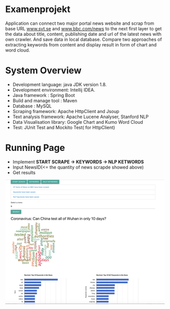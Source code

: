 # Examenprojekt
Application can connect two major portal news website and scrap from base URL www.svt.se and www.bbc.com/news to the next first layer to get the data about title, content, publishing date and url of the latest news with own crawler.  And save data in local database. Compare two approaches of extracting keywords from content and display result in form of chart and word cloud.

# System Overview
* Development language: java JDK version 1.8.
* Development environment: Intellij IDEA.
* Java framework : Spring Boot
* Build and manage tool : Maven
* Database : MySQL
* Scraping framework: Apache HttpClient and Jsoup
* Text analysis framework: Apache Lucene Analyser, Stanford NLP
* Data Visualisation library: Google Chart and Kumo Word Cloud
* Test: JUnit Test and Mockito Test( for HttpClient)

# Running Page
* Implement **START SCRAPE -> KEYWORDS -> NLP KETWORDS**
* Input NewsID(<= the quantity of news scrapde showed above)
* Get results

![Image of result](result.png)
